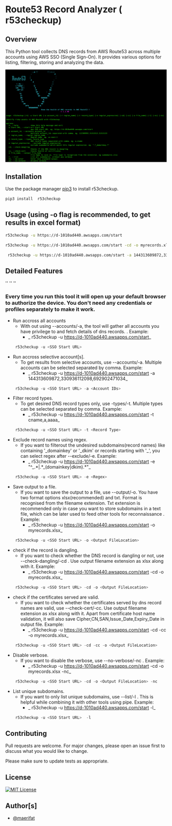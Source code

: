 # Route53 Record Analyzer ( r53checkup)

## Overview
This Python tool collects DNS records from AWS Route53 across multiple accounts using AWS SSO (Single Sign-On). It provides various options for listing, filtering, storing and analyzing the data.


![Screen Shot](images/usage_new.png)


## Installation

Use the package manager [pip3](https://pip.pypa.io/en/stable/) to install  r53checkup.

```bash
pip3 install  r53checkup
```



## Usage (using -o flag is recommended, to get results in excel format)

```bash
r53checkup -u https://d-1010ad440.awsapps.com/start
```

```bash 
r53checkup -u https://d-1010ad440.awsapps.com/start -cd -o myrecords.xlsx
```

```bash
 r53checkup -u https://d-1010ad440.awsapps.com/start -a 144313609872,330936112098,692902471034 -t a,cname,aaaa -e "^_.*|.*_(domainkey|dkim).*" -cd -o myrecords.xlsx 
```


## Detailed Features

''
''
''

  ### Every time you run this tool it will open up your default browser to authorize the device. You don't need any credentials or profiles separately to make it work.

- Run accross all accounts
  - With out using --accounts/-a, the tool will gather all accounts you have privilege to and fetch details of dns records. . Example:  
    - _ r53checkup -u https://d-1010ad440.awsapps.com/start_
  ```python
   r53checkup -u <SSO Start URL>
  
- Run accross selective account[s].
  - To get results from selective accounts, use --accounts/-a. Multiple accounts can be selected separated by comma. Example:
    - _ r53checkup -u https://d-1010ad440.awsapps.com/start -a 144313609872,330936112098,692902471034_
  ```python
   r53checkup -u <SSO Start URL> -a <Account IDs> 

- Filter record types.
  - To get desired DNS record types only, use -types/-t. Multiple types can be selected separated by comma. Example:
    - _ r53checkup -u https://d-1010ad440.awsapps.com/start -t cname,a,aaaa_
  ```python
   r53checkup -u <SSO Start URL> -t <Record Type> 

- Exclude record names using regex.
  - If you want to filterout the undesired subdomains(record names) like containing '\_domainkey' or '\_dkim' or records starting with '\_', you can select regex after --exclude/-e. Example:
    - _ r53checkup -u https://d-1010ad440.awsapps.com/start -e "^\_.\*|.\*\_(domainkey|dkim).\*"_
  ```python
   r53checkup -u <SSO Start URL> -e <Regex> 

- Save output to a file.
  - If you want to save the output to a file, use --output/-o. You have two format options xlsx(recommended) and txt. Format is recognised from the filename extension. Txt extension is recommended only in case you want to store subdomains in a text file, which can be later used to feed other tools for reconnaissance . Example:
    - _ r53checkup -u https://d-1010ad440.awsapps.com/start -o myrecords.xlsx_
  ```python
   r53checkup -u <SSO Start URL> -o <Output FileLocation> 

- check if the record is dangling.
  - If you want to check whether the DNS record is dangling or not, use --check-dangling/-cd . Use output filename extension as xlsx along with it. Example: 
    - _ r53checkup -u https://d-1010ad440.awsapps.com/start -cd -o myrecords.xlsx_
  ```python
   r53checkup -u <SSO Start URL> -cd -o <Output FileLocation> 

- check if the certificates served are valid.
  - If you want to check whether the certificates served by dns record names are valid, use --check-cert/-cc. Use output filename extension as xlsx along with it. Apart from certificate host name validation, it will also save Cipher,CN,SAN,Issue_Date,Expiry_Date in output file. Example: 
    - _ r53checkup -u https://d-1010ad440.awsapps.com/start -cd -cc -o myrecords.xlsx_
  ```python
   r53checkup -u <SSO Start URL> -cd -cc -o <Output FileLocation> 

- Disable verbose.
  - If you want to disable the verbose, use --no-verbose/-nc . Example: 
    - _ r53checkup -u https://d-1010ad440.awsapps.com/start -cd -o myrecords.xlsx -nc_
  ```python
   r53checkup -u <SSO Start URL> -cd -o <Output FileLocation> -nc 

- List unique subdomains.
  - If you want to only list unique subdomains, use --list/-l . This is helpful while combining it with other tools using pipe. Example: 
    - _ r53checkup -u https://d-1010ad440.awsapps.com/start -l_
  ```python
   r53checkup -u <SSO Start URL>  -l 


## Contributing

Pull requests are welcome. For major changes, please open an issue first to discuss what you would like to change.

Please make sure to update tests as appropriate.

## License

[![MIT License](https://img.shields.io/badge/License-MIT-green.svg)](https://choosealicense.com/licenses/mit/)

  

## Author[s]

- [@maerifat](https://www.linkedin.com/in/maerifat)
